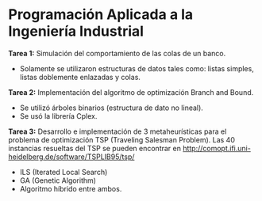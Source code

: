 # Programación Aplicada a la Ingeniería Industrial

**Tarea 1:** Simulación del comportamiento de las colas de un banco.
- Solamente se utilizaron estructuras de datos tales como: listas simples, listas doblemente enlazadas y colas.

**Tarea 2:** Implementación del algoritmo de optimización Branch and Bound.
- Se utilizó árboles binarios (estructura de dato no lineal).
- Se usó la librería Cplex.

**Tarea 3:** Desarrollo e implementación de 3 metaheurísticas para el problema de optimización TSP (Traveling Salesman Problem). Las 40 instancias resueltas del TSP se pueden encontrar en http://comopt.ifi.uni-heidelberg.de/software/TSPLIB95/tsp/
- ILS (Iterated Local Search)
- GA (Genetic Algorithm)
- Algoritmo híbrido entre ambos.

